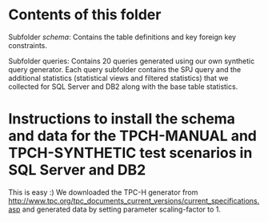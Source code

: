# Contents of this folder

Subfolder *schema*: Contains the table definitions and key foreign key constraints. 

Subfolder queries: Contains 20 queries generated using our own synthetic query generator. Each query subfolder contains the SPJ query and the additional statistics (statistical views and filtered statistics) that we collected for SQL Server and DB2 along with the base table statistics.

# Instructions to install the schema and data for the TPCH-MANUAL and TPCH-SYNTHETIC test scenarios in SQL Server and DB2 

This is easy :) We downloaded the TPC-H generator from http://www.tpc.org/tpc_documents_current_versions/current_specifications.asp and generated data by setting parameter scaling-factor to 1.
